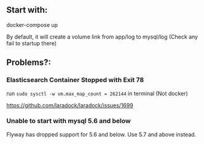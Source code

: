 ## Start with:
docker-compose up

By default, it will create a volume link from app/log to mysql/log (Check any fail to startup there)

## Problems?:

### Elasticsearch Container Stopped with Exit 78

run `sudo sysctl -w vm.max_map_count = 262144` in terminal (Not docker)

https://github.com/laradock/laradock/issues/1699

### Unable to start with mysql 5.6 and below

Flyway has dropped support for 5.6 and below. Use 5.7 and above instead.

